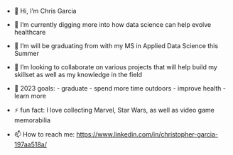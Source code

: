 - 👋 Hi, I’m Chris Garcia
- 👀 I’m currently digging more into how data science can help evolve healthcare
- 🌱 I’m will be graduating from with my MS in Applied Data Science this Summer
- 💞️ I’m looking to collaborate on various projects that will help build my skillset as well as my knowledge in the field
- 🥅 2023 goals:
      - graduate
      - spend more time outdoors
      - improve health
      - learn more

- ⚡️ fun fact: I love collecting Marvel, Star Wars, as well as video game memorabilia 
- 📫 How to reach me: https://www.linkedin.com/in/christopher-garcia-197aa518a/

<!---
ChrisGarciaDS/ChrisGarciaDS is a ✨ special ✨ repository because its `README.md` (this file) appears on your GitHub profile.
You can click the Preview link to take a look at your changes.
--->
